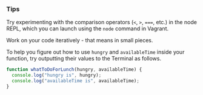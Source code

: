 ### Tips

Try experimenting with the comparison operators (`<`, `>`, `===`, etc.) in the node REPL, which you can launch using the `node` command in Vagrant. 

Work on your code iteratively - that means in  small pieces. 

To help you figure out how to use `hungry` and `availableTime` inside your function, try outputting their values to the Terminal as follows.  

```javascript
function whatToDoForLunch(hungry, availableTime) {
  console.log("hungry is", hungry);
  console.log("availableTime is", availableTime);
}
```